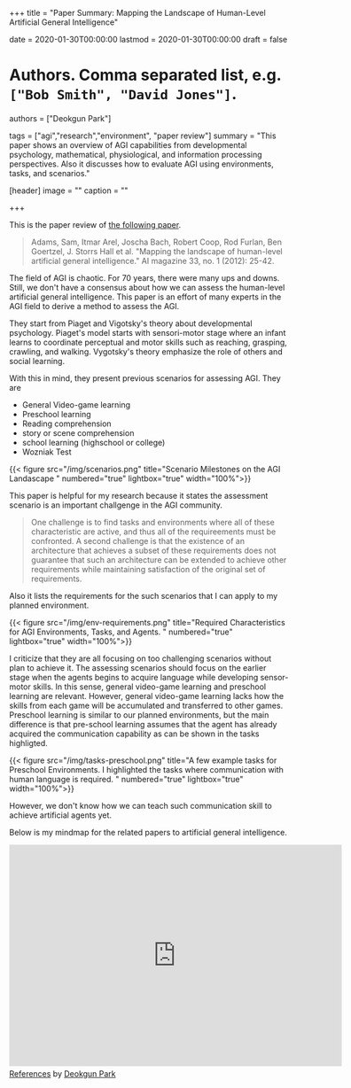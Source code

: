 +++
title = "Paper Summary: Mapping the Landscape of Human-Level Artificial General Intelligence"

date = 2020-01-30T00:00:00
lastmod = 2020-01-30T00:00:00
draft = false

# Authors. Comma separated list, e.g. `["Bob Smith", "David Jones"]`.
authors = ["Deokgun Park"]

tags = ["agi","research","environment", "paper review"]
summary = "This paper shows an overview of AGI capabilities from developmental psychology, mathematical, physiological, and information processing perspectives. Also it discusses how to evaluate AGI using environments, tasks, and scenarios."

[header]
image = ""
caption = ""

+++

This is the paper review of [the following paper](https://www.aaai.org/ojs/index.php/aimagazine/article/view/2322). 

> Adams, Sam, Itmar Arel, Joscha Bach, Robert Coop, Rod Furlan, Ben Goertzel, J. Storrs Hall et al. "Mapping the landscape of human-level artificial general intelligence." AI magazine 33, no. 1 (2012): 25-42.


The field of AGI is chaotic. 
For 70 years, there were many ups and downs. 
Still, we don't have a consensus about how we can assess the human-level artificial general intelligence. 
This paper is an effort of many experts in the AGI field to derive a method to assess the AGI. 


They start from Piaget and Vigotsky's theory about developmental psychology. 
Piaget's model starts with sensori-motor stage where an infant learns to coordinate perceptual and motor skills such as reaching, grasping, crawling, and walking. 
Vygotsky's theory emphasize the role of others and social learning. 

With this in mind, they present previous scenarios for assessing AGI. 
They are 

- General Video-game learning
- Preschool learning
- Reading comprehension
- story or scene comprehension
- school learning (highschool or college)
- Wozniak Test

 {{< figure src="/img/scenarios.png" title="Scenario Milestones on the AGI Landascape " numbered="true" lightbox="true" width="100%">}}

This paper is helpful for my research because it states the assessment scenario is an important challgenge in the AGI community. 

> One challenge is to find tasks and environments where all of these characteristic are active, and thus all of the requireements must be confronted. 
> A second challenge is that the existence of an architecture that achieves a subset of these requirements does not guarantee that such an architecture can be extended to achieve other requirements while maintaining satisfaction of the original set of requirements. 

Also it lists the requirements for the such scenarios that I can apply to my planned environment. 

{{< figure src="/img/env-requirements.png" title="Required Characteristics for AGI Environments, Tasks, and Agents.  " numbered="true" lightbox="true" width="100%">}}



I criticize that they are all focusing on too challenging scenarios without plan to achieve it. 
The assessing scenarios should focus on the earlier stage when the agents begins to acquire language while developing sensor-motor skills. 
In this sense, general video-game learning and preschool learning are relevant. 
However, general video-game learning lacks how the skills from each game will be accumulated and transferred to other games. 
Preschool learning is similar to our planned environments, but the main difference is that pre-school learning assumes that the agent has already acquired the communication capability as can be shown in the tasks highligted. 

{{< figure src="/img/tasks-preschool.png" title="A few example tasks for Preschool Environments. I highlighted the tasks where communication with human language is required.  " numbered="true" lightbox="true" width="100%">}}


However, we don't know how we can teach such communication skill to achieve artificial agents yet.

Below is my mindmap for the related papers to artificial general intelligence. 
<iframe width="600" height="400" frameborder="0" src="https://www.mindmeister.com/maps/public_map_shell/1405726945/references?width=600&height=400&z=auto&live_update=1&no_logo=1" scrolling="no" style="overflow: hidden; margin-bottom: 5px;">Your browser is not able to display frames. Please visit <a href="https://www.mindmeister.com/1405726945/references" target="_blank">References</a> on MindMeister.</iframe><div class="mb-5"><a href="https://www.mindmeister.com/1405726945/references" target="_blank">References</a> by <a href="https://www.mindmeister.com/users/channel/42813067" target="_blank">Deokgun Park</a></div>


